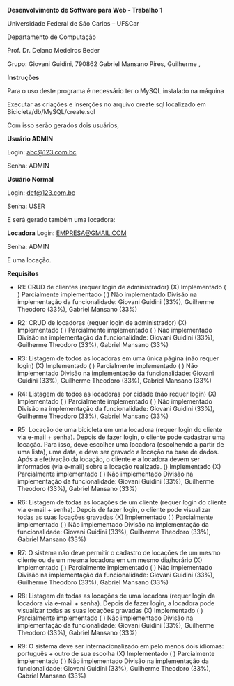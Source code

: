 **Desenvolvimento de Software para Web - Trabalho 1**

Universidade Federal de São Carlos – UFSCar

Departamento de Computação

Prof. Dr. Delano Medeiros Beder

Grupo:
Giovani Guidini, 790862
Gabriel Mansano Pires, 
Guilherme , 

**Instruções**

Para o uso deste programa é necessário ter o MySQL instalado na máquina

Executar as criações e inserções no arquivo create.sql localizado em Bicicleta/db/MySQL/create.sql

Com isso serão gerados dois usuários, 

**Usuário ADMIN**

Login: abc@123.com.bc 

Senha: ADMIN 

**Usuário Normal**

Login: def@123.com.bc

Senha: USER

E será gerado também uma locadora:

**Locadora**
Login: EMPRESA@GMAIL.COM

Senha: ADMIN

E uma locação.



**Requisitos**
- R1: CRUD de clientes (requer login de administrador)
(X) Implementado ( ) Parcialmente implementado ( ) Não implementado
Divisão na implementação da funcionalidade: Giovani Guidini (33%), Guilherme Theodoro (33%), Gabriel Mansano (33%)

- R2: CRUD de locadoras (requer login de administrador)
(X) Implementado ( ) Parcialmente implementado ( ) Não implementado
Divisão na implementação da funcionalidade: Giovani Guidini (33%), Guilherme Theodoro (33%), Gabriel Mansano (33%)

- R3: Listagem de todos as locadoras em uma única página (não requer login)
(X) Implementado ( ) Parcialmente implementado ( ) Não implementado
Divisão na implementação da funcionalidade: Giovani Guidini (33%), Guilherme Theodoro (33%), Gabriel Mansano (33%)

- R4: Listagem de todos as locadoras por cidade (não requer login)
(X) Implementado ( ) Parcialmente implementado ( ) Não implementado
Divisão na implementação da funcionalidade: Giovani Guidini (33%), Guilherme Theodoro (33%), Gabriel Mansano (33%)

- R5: Locação de uma bicicleta em uma locadora (requer login do cliente via e-mail + senha).
Depois de fazer login, o cliente pode cadastrar uma locação. Para isso, deve escolher uma
locadora (escolhendo a partir de uma lista), uma data, e deve ser gravado a locação na base de
dados. Após a efetivação da locação, o cliente e a locadora devem ser informados (via e-mail)
sobre a locação realizada.
() Implementado (X) Parcialmente implementado ( ) Não implementado
Divisão na implementação da funcionalidade: Giovani Guidini (33%), Guilherme Theodoro (33%), Gabriel Mansano (33%)

- R6: Listagem de todas as locações de um cliente (requer login do cliente via e-mail + senha).
Depois de fazer login, o cliente pode visualizar todas as suas locações gravadas
(X) Implementado ( ) Parcialmente implementado ( ) Não implementado
Divisão na implementação da funcionalidade: Giovani Guidini (33%), Guilherme Theodoro (33%), Gabriel Mansano (33%)

- R7: O sistema não deve permitir o cadastro de locações de um mesmo cliente ou de um mesma
locadora em um mesmo dia/horário
(X) Implementado ( ) Parcialmente implementado ( ) Não implementado
Divisão na implementação da funcionalidade: Giovani Guidini (33%), Guilherme Theodoro (33%), Gabriel Mansano (33%)

- R8: Listagem de todas as locações de uma locadora (requer login da locadora via e-mail + senha).
Depois de fazer login, a locadora pode visualizar todas as suas locações gravadas
(X) Implementado ( ) Parcialmente implementado ( ) Não implementado
Divisão na implementação da funcionalidade: Giovani Guidini (33%), Guilherme Theodoro (33%), Gabriel Mansano (33%)

- R9: O sistema deve ser internacionalizado em pelo menos dois idiomas: português + outro de
sua escolha
(X) Implementado ( ) Parcialmente implementado ( ) Não implementado
Divisão na implementação da funcionalidade: Giovani Guidini (33%), Guilherme Theodoro (33%), Gabriel Mansano (33%)
